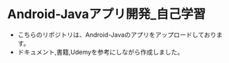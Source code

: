 # Android-Javaアプリ開発_自己学習
- こちらのリポジトリは、Android-Javaのアプリをアップロードしております。
- ドキュメント,書籍,Udemyを参考にしながら作成しました。
